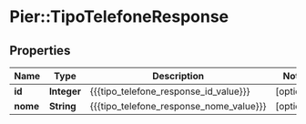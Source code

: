 # Pier::TipoTelefoneResponse

## Properties
Name | Type | Description | Notes
------------ | ------------- | ------------- | -------------
**id** | **Integer** | {{{tipo_telefone_response_id_value}}} | [optional] 
**nome** | **String** | {{{tipo_telefone_response_nome_value}}} | [optional] 



